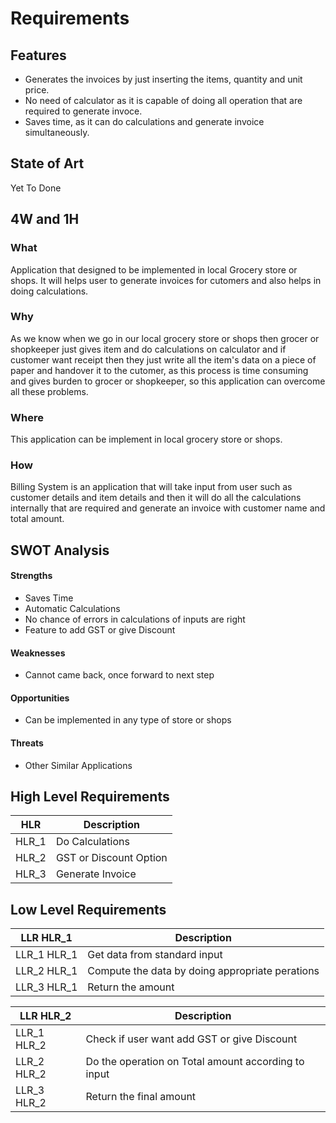# Requirements



## Features



- Generates the invoices by just inserting the items, quantity and unit price.
- No need of calculator as it is capable of doing all operation that are required to generate invoce.
- Saves time, as it can do calculations and generate invoice simultaneously.

## State of Art



Yet To Done

## 4W and 1H



### What

Application that designed to be implemented in local Grocery store or shops. It will helps user to generate invoices for cutomers and also helps in doing calculations.

### Why

As we know when we go in our local grocery store or shops then grocer or shopkeeper just gives item and do calculations on calculator and if customer want receipt then they just write all the item's data on a piece of paper and handover it to the cutomer, as this process is time consuming and gives burden to grocer or shopkeeper, so this application can overcome all these problems.

### Where

This application can be implement in local grocery store or shops.

### How

Billing System is an application that will take input from user such as customer details and item details and then it will do all the calculations internally that are required and generate an invoice with customer name and total amount.

## SWOT Analysis



#### Strengths

- Saves Time
- Automatic Calculations
- No chance of errors in calculations of inputs are right
- Feature to add GST or give Discount

#### Weaknesses

- Cannot came back, once forward to next step

#### Opportunities

- Can be implemented in any type of store or shops

#### Threats

- Other Similar Applications

## High Level Requirements



| HLR   | Description            |
| ----- | ---------------------- |
| HLR_1 | Do Calculations        |
| HLR_2 | GST or Discount Option |
| HLR_3 | Generate Invoice       |

## Low Level Requirements



| LLR HLR_1   | Description                                     |
| ----------- | ----------------------------------------------- |
| LLR_1 HLR_1 | Get data from standard input                    |
| LLR_2 HLR_1 | Compute the data by doing appropriate perations |
| LLR_3 HLR_1 | Return the amount                               |

| LLR HLR_2   | Description                                         |
| ----------- | --------------------------------------------------- |
| LLR_1 HLR_2 | Check if user want add GST or give Discount         |
| LLR_2 HLR_2 | Do the operation on Total amount according to input |
| LLR_3 HLR_2 | Return the final amount                             |

